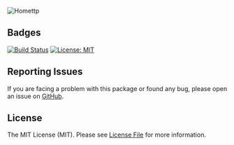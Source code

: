 ![Homettp](https://user-images.githubusercontent.com/1419087/194723881-3ae9add0-f5a0-404c-aab0-2025dd5572a8.png)

## Badges

[![Build Status](https://github.com/homettp/homettp/workflows/tests/badge.svg)](https://github.com/homettp/homettp/actions)
[![License: MIT](https://img.shields.io/badge/License-MIT-brightgreen.svg)](LICENSE.md)

## Reporting Issues

If you are facing a problem with this package or found any bug, please open an issue on [GitHub](https://github.com/homettp/homettp/issues).

## License

The MIT License (MIT). Please see [License File](LICENSE.md) for more information.
